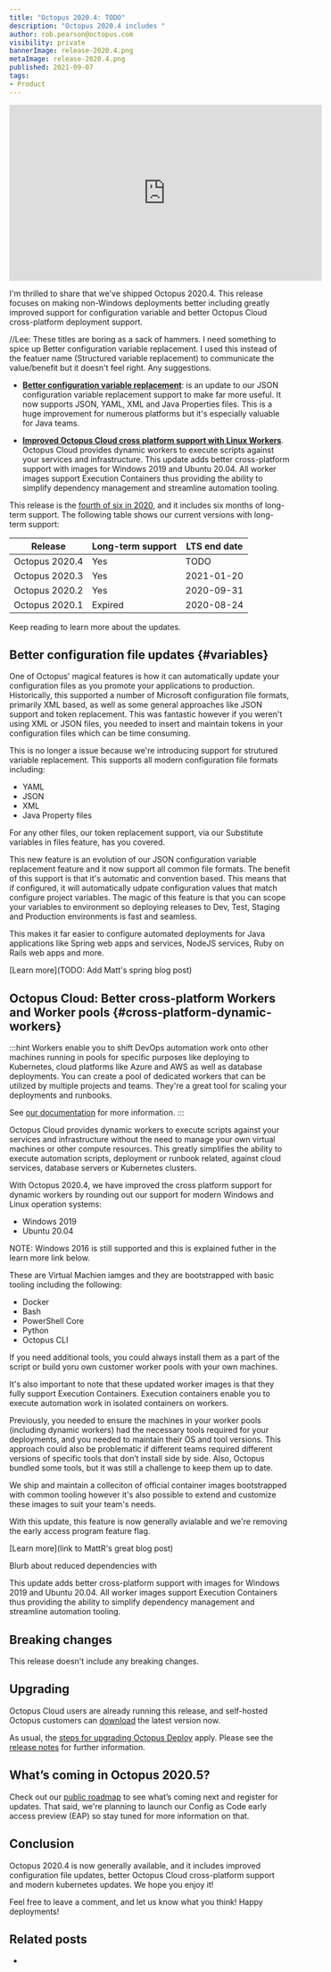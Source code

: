 ```yaml
---
title: "Octopus 2020.4: TODO"
description: "Octopus 2020.4 includes "
author: rob.pearson@octopus.com
visibility: private
bannerImage: release-2020.4.png
metaImage: release-2020.4.png
published: 2021-09-07
tags:
- Product
---
```


<iframe width="560" height="315" src="https://www.youtube.com/embed/xJqjn4s2VCI" frameborder="0" allowfullscreen></iframe>

I'm thrilled to share that we've shipped Octopus 2020.4. This release focuses on making non-Windows deployments better including greatly improved support for configuration variable and better Octopus Cloud cross-platform deployment support. 

//Lee: These titles are boring as a sack of hammers. I need something to spice up Better configuration variable replacement. I used this instead of the featuer name (Structured variable replacement) to communicate the value/benefit but it doesn't feel right. Any suggestions.

* **[Better configuration variable replacement](/blog/2020-09/octopus-release-2020-4/index.md#variables)**: is an update to our JSON configuration variable replacement support to make far more useful. It now supports JSON, YAML, XML and Java Properties files. This is a huge improvement for numerous platforms but it's especially valuable for Java teams.

* **[Improved Octopus Cloud cross platform support with Linux Workers](/blog/2020-09/octopus-release-2020-4/index.md#cross-platform-dynamic-workers)**. Octopus Cloud provides dynamic workers to execute scripts against your services and infrastructure. This update adds better cross-platform support with images for Windows 2019 and Ubuntu 20.04. All worker images support Execution Containers thus providing the ability to simplify dependency management and streamline automation tooling.

This release is the [fourth of six in 2020](/blog/2020-03/releases-and-lts/index.md), and it includes six months of long-term support. The following table shows our current versions with long-term support:

| Release               | Long-term support  | LTS end date |
| --------------------- | ------------------ | ------------ |
| Octopus 2020.4        | Yes                | TODO         |
| Octopus 2020.3        | Yes                | 2021-01-20   |
| Octopus 2020.2        | Yes                | 2020-09-31   |
| Octopus 2020.1        | Expired            | 2020-08-24   |

Keep reading to learn more about the updates.

## Better configuration file updates {#variables}

One of Octopus' magical features is how it can automatically update your configuration files as you promote your applications to production. Historically, this supported a number of Microsoft configuration file formats, primarily XML based, as well as some general approaches like JSON support and token replacement. This was fantastic however if you weren't using XML or JSON files, you needed to insert and maintain tokens in your configuration files which can be time consuming. 

This is no longer a issue because we're introducing support for strutured variable replacement. This supports all modern configuration file formats including:

* YAML
* JSON 
* XML 
* Java Property files

For any other files, our token replacement support, via our Substitute variables in files feature, has you covered. 

This new feature is an evolution of our JSON configuration variable replacement feature and it now support all common file formats. The benefit of this support is that it's automatic and convention based. This means that if configured, it will automatically udpate configuration values that match configure project variables. The magic of this feature is that you can scope your variables to environment so deploying releases to Dev, Test, Staging and Production environments is fast and seamless.

This makes it far easier to configure automated deployments for Java applications like Spring web apps and services, NodeJS services, Ruby on Rails web apps and more.

[Learn more](TODO: Add Matt's spring blog post)

## Octopus Cloud: Better cross-platform Workers and Worker pools  {#cross-platform-dynamic-workers}

:::hint
Workers enable you to shift DevOps automation work onto other machines running in pools for specific purposes like deploying to Kubernetes, cloud platforms like Azure and AWS as well as database deployments. You can create a pool of dedicated workers that can be utilized by multiple projects and teams. They're a great tool for scaling your deployments and runbooks.

See [our documentation](https://octopus.com/docs/infrastructure/workers) for more information.
:::

Octopus Cloud provides dynamic workers to execute scripts against your services and infrastructure without the need to manage your own virtual machines or other compute resources. This greatly simplifies the ability to execute automation scripts, deployment or runbook related, against cloud services, database servers or Kubernetes clusters. 

With Octopus 2020.4, we have improved the cross platform support for dynamic workers by rounding out our support for modern Windows and Linux operation systems:
* Windows 2019
* Ubuntu 20.04

NOTE: Windows 2016 is still supported and this is explained futher in the learn more link below.

These are Virtual Machien iamges and they are bootstrapped with basic tooling including the following: 

* Docker
* Bash
* PowerShell Core
* Python
* Octopus CLI

If you need additional tools, you could always install them as a part of the script or build yoru own customer worker pools with your own machines. 

It's also important to note that these updated worker images is that they fully support Execution Containers. Execution containers enable you to execute automation work in isolated containers on workers. 

Previously, you needed to ensure the machines in your worker pools (including dynamic workers) had the necessary tools required for your deployments, and you needed to maintain their OS and tool versions. This approach could also be problematic if different teams required different versions of specific tools that don’t install side by side. Also, Octopus bundled some tools, but it was still a challenge to keep them up to date.



We ship and maintain a colleciton of official container images bootstrapped with common tooling however it's also possible to extend and customize these images to suit your team's needs. 

With this update, this feature is now generally avialable and we're removing the early access program feature flag. 




[Learn more](link to MattR's great blog post)

Blurb about reduced dependencies with 

This update adds better cross-platform support with images for Windows 2019 and Ubuntu 20.04. All worker images support Execution Containers thus providing the ability to simplify dependency management and streamline automation tooling.

## Breaking changes

This release doesn't include any breaking changes.

## Upgrading

Octopus Cloud users are already running this release, and self-hosted Octopus customers can [download](https://octopus.com/downloads/2020.3.0) the latest version now.  

As usual, the [steps for upgrading Octopus Deploy](https://octopus.com/docs/administration/upgrading) apply. Please see the [release notes](https://octopus.com/downloads/compare?to=2020.3.0) for further information.

## What’s coming in Octopus 2020.5?

Check out our [public roadmap](https://octopus.com/roadmap) to see what’s coming next and register for updates. That said, we're planning to launch our Config as Code early access preview (EAP) so stay tuned for more information on that. 

## Conclusion

Octopus 2020.4 is now generally available, and it includes improved configuration file updates, better Octopus Cloud cross-platform support and modern kubernetes updates. We hope you enjoy it! 

Feel free to leave a comment, and let us know what you think! Happy deployments!

## Related posts

* [](/blog/2020-07/using-jenkins-pipelines/index.md)
